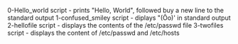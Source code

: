 0-Hello_world script - prints "Hello, World", followed buy a new line to the standard output
1-confused_smiley script - diplays "(Ôo)' in standard output
2-hellofile script - displays the contents of the /etc/passwd file
3-twofiles script - displays the content of /etc/passwd and /etc/hosts
